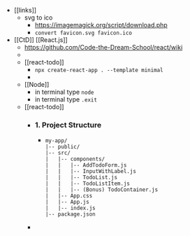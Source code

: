 - [[links]]
	- svg to ico
		- https://imagemagick.org/script/download.php
		- `convert favicon.svg favicon.ico`
- [[CtD]] [[React.js]]
	- https://github.com/Code-the-Dream-School/react/wiki
	-
	- [[react-todo]]
		- `npx create-react-app . --template minimal`
		-
	- [[Node]]
		- in terminal type `node`
		- in terminal type `.exit`
	- [[react-todo]]
		- ### 1. Project Structure
			- ```
			  my-app/
			  |-- public/
			  |-- src/
			  |   |-- components/
			  |   |   |-- AddTodoForm.js
			  |   |   |-- InputWithLabel.js
			  |   |   |-- TodoList.js
			  |   |   |-- TodoListItem.js
			  |   |   |-- (Bonus) TodoContainer.js
			  |   |-- App.css
			  |   |-- App.js
			  |   |-- index.js
			  |-- package.json
			  
			  ```
		-